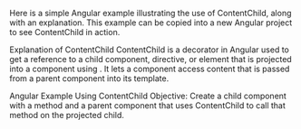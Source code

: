 Here is a simple Angular example illustrating the use of ContentChild, along with an explanation. This example can be copied into a new Angular project to see ContentChild in action.

Explanation of ContentChild
ContentChild is a decorator in Angular used to get a reference to a child component, directive, or element that is projected into a component using <ng-content>. It lets a component access content that is passed from a parent component into its template.

Angular Example Using ContentChild
Objective:
Create a child component with a method and a parent component that uses ContentChild to call that method on the projected child.

